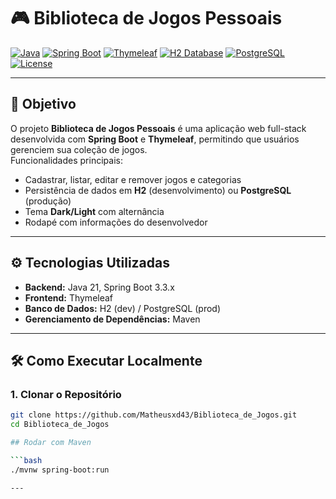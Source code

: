 # 🎮 Biblioteca de Jogos Pessoais

[![Java](https://img.shields.io/badge/Java-21-blue?logo=java)](https://www.java.com/)
[![Spring Boot](https://img.shields.io/badge/SpringBoot-3.3.x-brightgreen?logo=spring)](https://spring.io/projects/spring-boot)
[![Thymeleaf](https://img.shields.io/badge/Thymeleaf-3.1-orange?logo=thymeleaf)](https://www.thymeleaf.org/)
[![H2 Database](https://img.shields.io/badge/H2-Database-purple?logo=h2database)](https://www.h2database.com/)
[![PostgreSQL](https://img.shields.io/badge/PostgreSQL-15-blue?logo=postgresql)](https://www.postgresql.org/)
[![License](https://img.shields.io/badge/License-MIT-green)](LICENSE)

---

## 🎯 Objetivo

O projeto **Biblioteca de Jogos Pessoais** é uma aplicação web full-stack desenvolvida com **Spring Boot** e **Thymeleaf**, permitindo que usuários gerenciem sua coleção de jogos.  
Funcionalidades principais:

- Cadastrar, listar, editar e remover jogos e categorias  
- Persistência de dados em **H2** (desenvolvimento) ou **PostgreSQL** (produção)  
- Tema **Dark/Light** com alternância  
- Rodapé com informações do desenvolvedor  

---

## ⚙️ Tecnologias Utilizadas

- **Backend:** Java 21, Spring Boot 3.3.x  
- **Frontend:** Thymeleaf  
- **Banco de Dados:** H2 (dev) / PostgreSQL (prod)  
- **Gerenciamento de Dependências:** Maven  

---

## 🛠️ Como Executar Localmente

### 1. Clonar o Repositório

```bash
git clone https://github.com/Matheusxd43/Biblioteca_de_Jogos.git
cd Biblioteca_de_Jogos

## Rodar com Maven

```bash
./mvnw spring-boot:run

---
